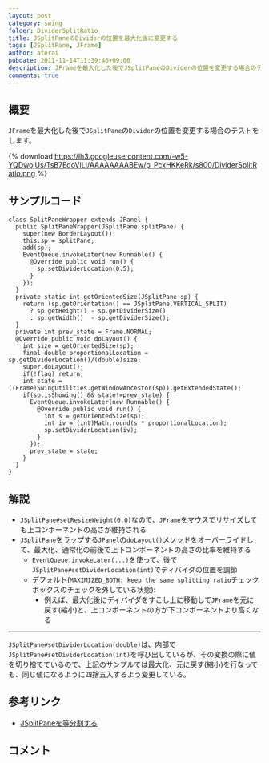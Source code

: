 ```yaml
---
layout: post
category: swing
folder: DividerSplitRatio
title: JSplitPaneのDividerの位置を最大化後に変更する
tags: [JSplitPane, JFrame]
author: aterai
pubdate: 2011-11-14T11:39:46+09:00
description: JFrameを最大化した後でJSplitPaneのDividerの位置を変更する場合のテストをします。
comments: true
---
```

## 概要
`JFrame`を最大化した後で`JSplitPane`の`Divider`の位置を変更する場合のテストをします。

{% download https://lh3.googleusercontent.com/-w5-YQDwojUs/TsB7EdoVlLI/AAAAAAAABEw/p_PcxHKKeRk/s800/DividerSplitRatio.png %}

## サンプルコード
<pre class="prettyprint"><code>class SplitPaneWrapper extends JPanel {
  public SplitPaneWrapper(JSplitPane splitPane) {
    super(new BorderLayout());
    this.sp = splitPane;
    add(sp);
    EventQueue.invokeLater(new Runnable() {
      @Override public void run() {
        sp.setDividerLocation(0.5);
      }
    });
  }
  private static int getOrientedSize(JSplitPane sp) {
    return (sp.getOrientation() == JSplitPane.VERTICAL_SPLIT)
      ? sp.getHeight() - sp.getDividerSize()
      : sp.getWidth()  - sp.getDividerSize();
  }
  private int prev_state = Frame.NORMAL;
  @Override public void doLayout() {
    int size = getOrientedSize(sp);
    final double proportionalLocation = sp.getDividerLocation()/(double)size;
    super.doLayout();
    if(!flag) return;
    int state = ((Frame)SwingUtilities.getWindowAncestor(sp)).getExtendedState();
    if(sp.isShowing() &amp;&amp; state!=prev_state) {
      EventQueue.invokeLater(new Runnable() {
        @Override public void run() {
          int s = getOrientedSize(sp);
          int iv = (int)Math.round(s * proportionalLocation);
          sp.setDividerLocation(iv);
        }
      });
      prev_state = state;
    }
  }
}
</code></pre>

## 解説
- `JSplitPane#setResizeWeight(0.0)`なので、`JFrame`をマウスでリサイズしても上コンポーネントの高さが維持される
- `JSplitPane`をラップする`JPanel`の`doLayout()`メソッドをオーバーライドして、最大化、通常化の前後で上下コンポーネントの高さの比率を維持する
    - `EventQueue.invokeLater(...)`を使って、後で`JSplitPane#setDividerLocation(int)`でディバイダの位置を調節
    - デフォルト(`MAXIMIZED_BOTH: keep the same splitting ratio`チェックボックスのチェックを外している状態):
        - 例えば、最大化後にディバイダをすこし上に移動して`JFrame`を元に戻す(縮小)と、上コンポーネントの方が下コンポーネントより高くなる

<!-- dummy comment line for breaking list -->

- - - -
`JSplitPane#setDividerLocation(double)`は、内部で`JSplitPane#setDividerLocation(int)`を呼び出しているが、その変換の際に値を切り捨てているので、上記のサンプルでは最大化、元に戻す(縮小)を行なっても、同じ値になるように四捨五入するよう変更している。

## 参考リンク
- [JSplitPaneを等分割する](http://terai.xrea.jp/Swing/DividerLocation.html)

<!-- dummy comment line for breaking list -->

## コメント
